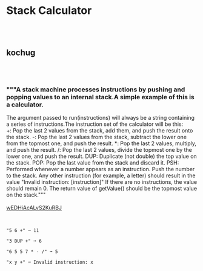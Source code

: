 # Stack Calculator
<br><br>
## kochug
<br><br>
### """A stack machine processes instructions by pushing and popping values to an internal stack.A simple example of this is a calculator.
The argument passed to run(instructions) will always be a string containing a series of instructions.The instruction set of the calculator will be this:  
+: Pop the last 2 values from the stack, add them, and push the result onto the stack.
-: Pop the last 2 values from the stack, subtract the lower one from the topmost one, and push the result.
*: Pop the last 2 values, multiply, and push the result.
/: Pop the last 2 values, divide the topmost one by the lower one, and push the result.
DUP: Duplicate (not double) the top value on the stack.
POP: Pop the last value from the stack and discard it.
PSH: Performed whenever a number appears as an instruction. Push the number to the stack.
Any other instruction (for example, a letter) should result in the value "Invalid instruction: [instruction]"
If there are no instructions, the value should remain 0.
The return value of getValue() should be the topmost value on the stack."""
<br><br>
[wEDHiAcALvS2KuRBJ](https://edabit.com/challenge/wEDHiAcALvS2KuRBJ)
<br><br>
```"" ➞ 0

"5 6 +" ➞ 11

"3 DUP +" ➞ 6

"6 5 5 7 * - /" ➞ 5

"x y +" ➞ Invalid instruction: x
```

<br><br>
